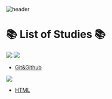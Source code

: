 ![header](https://capsule-render.vercel.app/api?type=waving&color=auto&height=200&section=header&text=Geun's%20TIL&fontSize=50&animation=fadeIn&fontAlignY=38&desc=Welcome%20to%20my%20Today%20I%20Learned%20&descAlignY=51&descAlign=62)


# 📚 List of Studies 📚

<img src="https://img.shields.io/badge/git-F05032?style=for-the-badge&logo=Git&logoColor=white"> <img src="https://img.shields.io/badge/github-181717?style=for-the-badge&logo=Github&logoColor=white"> 

* [Git&Github](https://github.com/kmingeun/TIL/blob/main/git%20%26%20github/git%26github.md)

<img src="https://img.shields.io/badge/html-E34F26?style=for-the-badge&logo=html5&logoColor=white"> 

* [HTML](https://github.com/kmingeun/TIL/blob/main/HTML/HTML.md)

